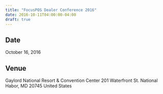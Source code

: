 ```yaml
---
title: "FocusPOS Dealer Conference 2016"
date: 2016-10-11T04:00:00-04:00
draft: true
---
```


## Date ##

October 16, 2016

## Venue ##

Gaylord National Resort & Convention Center
201 Waterfront St. 
National Habor, MD 20745 United States
